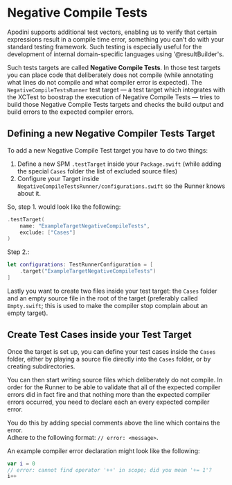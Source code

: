 # Negative Compile Tests

Apodini supports additional test vectors, enabling us to verify that certain expressions
result in a compile time error, something you can't do with your standard testing framework.
Such testing is especially useful for the development of internal domain-specific languages using '@resultBuilder's.

Such tests targets are called **Negative Compile Tests**.
In those test targets you can place code that deliberately does not compile (while annotating what lines do not compile
and what compiler error is expected).
The `NegativeCompileTestsRunner` test target — a test target which integrates with the XCTest to boostrap the execution
of Negative Compile Tests — tries to build those Negative Compile Tests targets and checks the build output 
and build errors to the expected compiler errors.

## Defining a new Negative Compiler Tests Target

To add a new Negative Compile Test target you have to do two things:

1. Define a new SPM `.testTarget` inside your `Package.swift` (while adding the special `Cases` folder the list of excluded source files)
2. Configure your Target inside `NegativeCompileTestsRunner/configurations.swift` so the Runner knows about it.

So, step 1. would look like the following:
```swift
.testTarget(
    name: "ExampleTargetNegativeCompileTests",
    exclude: ["Cases"]
)
```

Step 2.:
```swift
let configurations: TestRunnerConfiguration = [
    .target("ExampleTargetNegativeCompileTests")
]
```

Lastly you want to create two files inside your test target: the `Cases` folder and an empty source file in the root
of the target (preferably called `Empty.swift`; this is used to make the compiler stop complain about an empty target).

## Create Test Cases inside your Test Target

Once the target is set up, you can define your test cases inside the `Cases` folder, either by playing a source file
directly into the `Cases` folder, or by creating subdirectories.

You can then start writing source files which deliberately do not compile.
In order for the Runner to be able to validate that all of the expected compiler errors did in fact fire and that
nothing more than the expected compiler errors occurred, you need to declare each an every expected compiler error.


You do this by adding special comments above the line which contains the error.  
Adhere to the following format: `// error: <message>`.

An example compiler error declaration might look like the following:
```swift
var i = 0
// error: cannot find operator '++' in scope; did you mean '+= 1'?
i++
```
